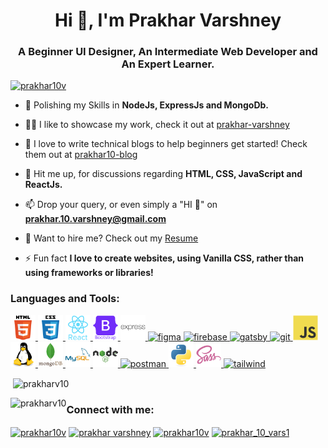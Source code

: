 <h1 align="center">Hi 👋, I'm Prakhar Varshney</h1>
<h3 align="center">A Beginner UI Designer, An Intermediate Web Developer and An Expert Learner.</h3>

<p align="left"> <a href="https://twitter.com/prakhar10v" target="blank"><img src="https://img.shields.io/twitter/follow/prakhar10v?logo=twitter&style=for-the-badge" alt="prakhar10v" /></a> </p>

- 🌱 Polishing my Skills in **NodeJs, ExpressJs and MongoDb.**

- 👨‍💻 I like to showcase my work, check it out at [prakhar-varshney](https://prakhar-varshney-mk2.netlify.app)

- 📝 I love to write technical blogs to help beginners get started! Check them out at [prakhar10-blog](https://prakhar10-blog.netlify.app)

- 💬 Hit me up, for discussions regarding **HTML, CSS, JavaScript and ReactJs.**

- 📫 Drop your query, or even simply a "HI 👋" on **prakhar.10.varshney@gmail.com**

- 📄 Want to hire me? Check out my [Resume](https://drive.google.com/file/d/1E7lPrjKYgYh0My6t9SnQS25EMe6FvBoP/view?usp=sharing)

- ⚡ Fun fact **I love to create websites, using Vanilla CSS, rather than using frameworks or libraries!**

<h3 align="left">Languages and Tools:</h3>
<p align="left"> <a href="https://www.w3.org/html/" target="_blank"> <img src="https://raw.githubusercontent.com/devicons/devicon/master/icons/html5/html5-original-wordmark.svg" alt="html5" width="40" height="40"/> </a>  <a href="https://www.w3schools.com/css/" target="_blank"> <img src="https://raw.githubusercontent.com/devicons/devicon/master/icons/css3/css3-original-wordmark.svg" alt="css3" width="40" height="40"/> </a> <a href="https://reactjs.org/" target="_blank"> <img src="https://raw.githubusercontent.com/devicons/devicon/master/icons/react/react-original-wordmark.svg" alt="react" width="40" height="40"/> </a> <a href="https://getbootstrap.com" target="_blank"> <img src="https://raw.githubusercontent.com/devicons/devicon/master/icons/bootstrap/bootstrap-plain-wordmark.svg" alt="bootstrap" width="40" height="40"/> </a><a href="https://expressjs.com" target="_blank"> <img src="https://raw.githubusercontent.com/devicons/devicon/master/icons/express/express-original-wordmark.svg" alt="express" width="40" height="40"/> </a> <a href="https://www.figma.com/" target="_blank"> <img src="https://www.vectorlogo.zone/logos/figma/figma-icon.svg" alt="figma" width="40" height="40"/> </a> <a href="https://firebase.google.com/" target="_blank"> <img src="https://www.vectorlogo.zone/logos/firebase/firebase-icon.svg" alt="firebase" width="40" height="40"/> </a> <a href="https://www.gatsbyjs.com/" target="_blank"> <img src="https://www.vectorlogo.zone/logos/gatsbyjs/gatsbyjs-icon.svg" alt="gatsby" width="40" height="40"/> </a> <a href="https://git-scm.com/" target="_blank"> <img src="https://www.vectorlogo.zone/logos/git-scm/git-scm-icon.svg" alt="git" width="40" height="40"/> </a> <a href="https://developer.mozilla.org/en-US/docs/Web/JavaScript" target="_blank"> <img src="https://raw.githubusercontent.com/devicons/devicon/master/icons/javascript/javascript-original.svg" alt="javascript" width="40" height="40"/> </a> <a href="https://www.linux.org/" target="_blank"> <img src="https://raw.githubusercontent.com/devicons/devicon/master/icons/linux/linux-original.svg" alt="linux" width="40" height="40"/> </a> <a href="https://www.mongodb.com/" target="_blank"> <img src="https://raw.githubusercontent.com/devicons/devicon/master/icons/mongodb/mongodb-original-wordmark.svg" alt="mongodb" width="40" height="40"/> </a> <a href="https://www.mysql.com/" target="_blank"> <img src="https://raw.githubusercontent.com/devicons/devicon/master/icons/mysql/mysql-original-wordmark.svg" alt="mysql" width="40" height="40"/> </a> <a href="https://nodejs.org" target="_blank"> <img src="https://raw.githubusercontent.com/devicons/devicon/master/icons/nodejs/nodejs-original-wordmark.svg" alt="nodejs" width="40" height="40"/> </a> <a href="https://postman.com" target="_blank"> <img src="https://www.vectorlogo.zone/logos/getpostman/getpostman-icon.svg" alt="postman" width="40" height="40"/> </a> <a href="https://www.python.org" target="_blank"> <img src="https://raw.githubusercontent.com/devicons/devicon/master/icons/python/python-original.svg" alt="python" width="40" height="40"/> </a> <a href="https://sass-lang.com" target="_blank"> <img src="https://raw.githubusercontent.com/devicons/devicon/master/icons/sass/sass-original.svg" alt="sass" width="40" height="40"/> </a> <a href="https://tailwindcss.com/" target="_blank"> <img src="https://www.vectorlogo.zone/logos/tailwindcss/tailwindcss-icon.svg" alt="tailwind" width="40" height="40"/> </a> </p>


<p>&nbsp;<img align="center" src="https://github-readme-stats.vercel.app/api?username=prakharv10&count_private=true&show_icons=true&theme=radical" alt="prakharv10" /></p>
<p><img align="left" src="https://github-readme-stats.vercel.app/api/top-langs/?username=prakharv10&layout=compact&theme=radical" alt="prakharv10" /></p>


<h3 align="left">Connect with me:</h3>
<p align="left">
<a href="https://twitter.com/prakhar10v" target="blank"><img align="center" src="https://cdn.jsdelivr.net/npm/simple-icons@3.0.1/icons/twitter.svg" alt="prakhar10v" height="20" width="30" /></a>
<a href="https://www.linkedin.com/in/prakhar-varshney-6b3a92181/" target="blank"><img align="center" src="https://cdn.jsdelivr.net/npm/simple-icons@3.0.1/icons/linkedin.svg" alt="prakhar varshney" height="20" width="30" /></a>
<a href="https://instagram.com/prakhar10v" target="blank"><img align="center" src="https://cdn.jsdelivr.net/npm/simple-icons@3.0.1/icons/instagram.svg" alt="prakhar10v" height="20" width="30" /></a>
<a href="https://www.hackerrank.com/prakhar_10_vars1" target="blank"><img align="center" src="https://cdn.jsdelivr.net/npm/simple-icons@3.0.1/icons/hackerrank.svg" alt="prakhar_10_vars1" height="20" width="30" /></a>
</p>
